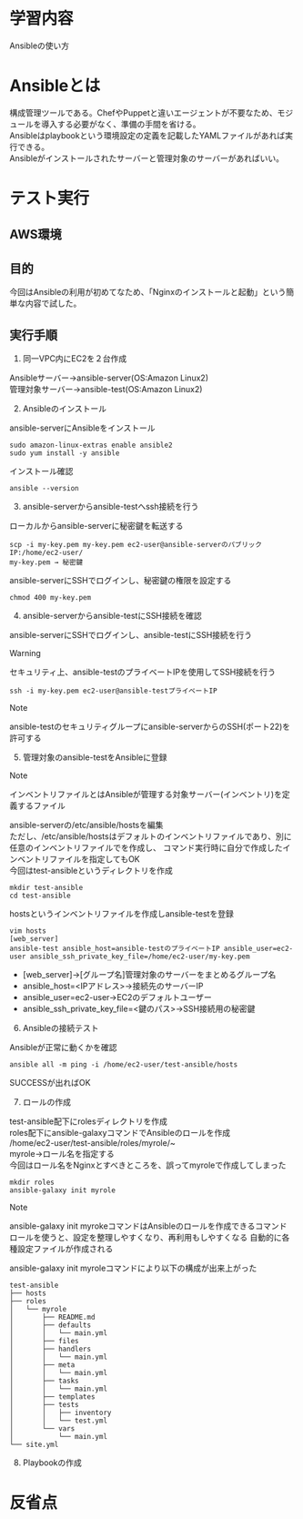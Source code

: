 # 学習内容  
Ansibleの使い方  

# Ansibleとは  
構成管理ツールである。ChefやPuppetと違いエージェントが不要なため、モジュールを導入する必要がなく、準備の手間を省ける。  
Ansibleはplaybookという環境設定の定義を記載したYAMLファイルがあれば実行できる。  
Ansibleがインストールされたサーバーと管理対象のサーバーがあればいい。

# テスト実行    
## AWS環境  
## 目的  
今回はAnsibleの利用が初めてなため、「Nginxのインストールと起動」という簡単な内容で試した。  

## 実行手順  
1. 同一VPC内にEC2を２台作成  

Ansibleサーバー→ansible-server(OS:Amazon Linux2)  
管理対象サーバー→ansible-test(OS:Amazon Linux2)  
  
2. Ansibleのインストール  

ansible-serverにAnsibleをインストール  
```
sudo amazon-linux-extras enable ansible2  
sudo yum install -y ansible
```  
インストール確認  
```
ansible --version
```  

3. ansible-serverからansible-testへssh接続を行う  

ローカルからansible-serverに秘密鍵を転送する  
```
scp -i my-key.pem my-key.pem ec2-user@ansible-serverのパブリックIP:/home/ec2-user/  
my-key.pem → 秘密鍵
```  

ansible-serverにSSHでログインし、秘密鍵の権限を設定する  
```
chmod 400 my-key.pem
```  

4. ansible-serverからansible-testにSSH接続を確認  

ansible-serverにSSHでログインし、ansible-testにSSH接続を行う  
>[!WARNING]
>セキュリティ上、ansible-testのプライベートIPを使用してSSH接続を行う  
```
ssh -i my-key.pem ec2-user@ansible-testプライベートIP
```  
>[!NOTE]
>ansible-testのセキュリティグループにansible-serverからのSSH(ポート22)を許可する  

5. 管理対象のansible-testをAnsibleに登録  

>[!NOTE]
>インベントリファイルとはAnsibleが管理する対象サーバー(インベントリ)を定義するファイル  

ansible-serverの/etc/ansible/hostsを編集  
ただし、/etc/ansible/hostsはデフォルトのインベントリファイルであり、別に任意のインベントリファイルでを作成し、
コマンド実行時に自分で作成したインベントリファイルを指定してもOK  
今回はtest-ansibleというディレクトリを作成  
```
mkdir test-ansible  
cd test-ansible  
```  
hostsというインベントリファイルを作成しansible-testを登録
```
vim hosts  
[web_server]  
ansible-test ansible_host=ansible-testのプライベートIP ansible_user=ec2-user ansible_ssh_private_key_file=/home/ec2-user/my-key.pem
```  
* [web_server]→[グループ名]管理対象のサーバーをまとめるグループ名  
* ansible_host=<IPアドレス>→接続先のサーバーIP  
* ansible_user=ec2-user→EC2のデフォルトユーザー  
* ansible_ssh_private_key_file=<鍵のパス>→SSH接続用の秘密鍵  

6. Ansibleの接続テスト  

Ansibleが正常に動くかを確認  
```
ansible all -m ping -i /home/ec2-user/test-ansible/hosts
```  
SUCCESSが出ればOK  

7. ロールの作成  

test-ansible配下にrolesディレクトリを作成  
roles配下にansible-galaxyコマンドでAnsibleのロールを作成  
/home/ec2-user/test-ansible/roles/myrole/~  
myrole→ロール名を指定する  
今回はロール名をNginxとすべきところを、誤ってmyroleで作成してしまった  
```
mkdir roles  
ansible-galaxy init myrole
```  
>[!NOTE]
>ansible-galaxy init myrokeコマンドはAnsibleのロールを作成できるコマンド
>ロールを使うと、設定を整理しやすくなり、再利用もしやすくなる
>自動的に各種設定ファイルが作成される  

ansible-galaxy init myroleコマンドにより以下の構成が出来上がった  
```
test-ansible
├── hosts
├── roles
│   └── myrole
│       ├── README.md
│       ├── defaults
│       │   └── main.yml
│       ├── files
│       ├── handlers
│       │   └── main.yml
│       ├── meta
│       │   └── main.yml
│       ├── tasks
│       │   └── main.yml
│       ├── templates
│       ├── tests
│       │   ├── inventory
│       │   └── test.yml
│       └── vars
│           └── main.yml
└── site.yml
```  

8. Playbookの作成  






# 反省点  


